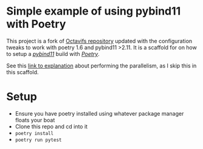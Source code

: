 # Simple example of using pybind11 with Poetry

This project is a fork of [Octavifs repository](https://github.com/octavifs/poetry-pybind11-integration) updated with the configuration tweaks to work with poetry 1.6 and pybind11 >2.11. It is a scaffold for on how to setup a [*pybind11*](https://pybind11.readthedocs.io/en/stable/) build with [*Poetry*](https://python-poetry.org/). 

See this [link to explanation](https://octavifs.com/post/pybind11-multithreading-parallellism-python/) about performing the parallelism, as I skip this in this scaffold. 

# Setup
- Ensure you have poetry installed using whatever package manager floats your boat
- Clone this repo and cd into it
- `poetry install`
- `poetry run pytest`
